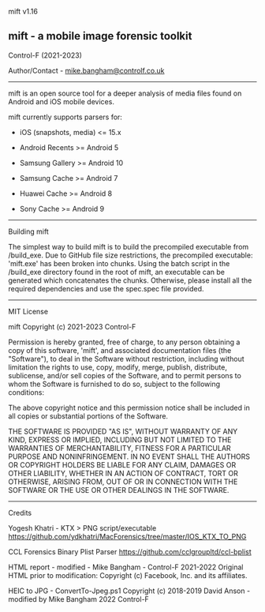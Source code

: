 mift v1.16

mift - a mobile image forensic toolkit
-----------------------------------------------------------------------------

Control-F   (2021-2023)

Author/Contact - mike.bangham@controlf.co.uk

-----------------------------------------------------------------------------

mift is an open source tool for a deeper analysis of media files found on Android and iOS mobile devices.

mift currently supports parsers for:

* iOS (snapshots, media) <= 15.x

* Android Recents >= Android 5

* Samsung Gallery >= Android 10

* Samsung Cache >= Android 7

* Huawei Cache >= Android 8

* Sony Cache >= Android 9

-----------------------------------------------------------------------------
Building mift

The simplest way to build mift is to build the precompiled executable from /build_exe. Due to GitHub file size restrictions, the precompiled executable: 'mift.exe' has been broken into chunks. Using the batch script in the /build_exe  directory found in the root of mift, an executable can be generated which concatenates the chunks. Otherwise, please install all the required dependencies and use the spec.spec file provided.

-----------------------------------------------------------------------------
MIT License

mift
Copyright (c) 2021-2023 Control-F

Permission is hereby granted, free of charge, to any person obtaining a copy
of this software, 'mift', and associated documentation files (the "Software"), to deal
in the Software without restriction, including without limitation the rights
to use, copy, modify, merge, publish, distribute, sublicense, and/or sell
copies of the Software, and to permit persons to whom the Software is
furnished to do so, subject to the following conditions:

The above copyright notice and this permission notice shall be included in all
copies or substantial portions of the Software.

THE SOFTWARE IS PROVIDED "AS IS", WITHOUT WARRANTY OF ANY KIND, EXPRESS OR
IMPLIED, INCLUDING BUT NOT LIMITED TO THE WARRANTIES OF MERCHANTABILITY,
FITNESS FOR A PARTICULAR PURPOSE AND NONINFRINGEMENT. IN NO EVENT SHALL THE
AUTHORS OR COPYRIGHT HOLDERS BE LIABLE FOR ANY CLAIM, DAMAGES OR OTHER
LIABILITY, WHETHER IN AN ACTION OF CONTRACT, TORT OR OTHERWISE, ARISING FROM,
OUT OF OR IN CONNECTION WITH THE SOFTWARE OR THE USE OR OTHER DEALINGS IN THE
SOFTWARE.

-----------------------------------------------------------------------------
Credits

Yogesh Khatri - KTX > PNG script/executable
https://github.com/ydkhatri/MacForensics/tree/master/IOS_KTX_TO_PNG

CCL Forensics Binary Plist Parser
https://github.com/cclgroupltd/ccl-bplist

HTML report - modified - Mike Bangham - Control-F 2021-2022
Original HTML prior to modification: Copyright (c) Facebook, Inc. and its affiliates.

HEIC to JPG - ConvertTo-Jpeg.ps1
Copyright (c) 2018-2019 David Anson - modified by Mike Bangham 2022 Control-F
